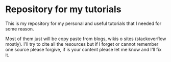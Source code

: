 # Repository for my tutorials
This is my repository for my personal and useful tutorials that I needed for some reason.

Most of them just will be copy paste from blogs, wikis o sites (stackoverflow mostly). I'll try to cite all the resources but if I forget or cannot remember one source please forgive, if is your content please let me know and I'll fix it. 